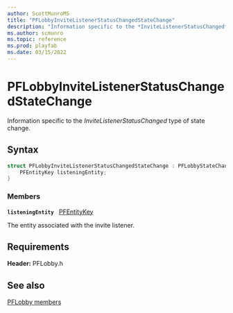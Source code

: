 ```yaml
---
author: ScottMunroMS
title: "PFLobbyInviteListenerStatusChangedStateChange"
description: "Information specific to the *InviteListenerStatusChanged* type of state change."
ms.author: scmunro
ms.topic: reference
ms.prod: playfab
ms.date: 03/15/2022
---
```


# PFLobbyInviteListenerStatusChangedStateChange  

Information specific to the *InviteListenerStatusChanged* type of state change.  

## Syntax  
  
```cpp
struct PFLobbyInviteListenerStatusChangedStateChange : PFLobbyStateChange {  
    PFEntityKey listeningEntity;  
}  
```
  
### Members  
  
**`listeningEntity`** &nbsp; [PFEntityKey](../../pfmultiplayer/pfentitykey_clientsdk.md)  
  
The entity associated with the invite listener.
  
  
## Requirements  
  
**Header:** PFLobby.h
  
## See also  
[PFLobby members](../pflobby_members.md)  

  
  
